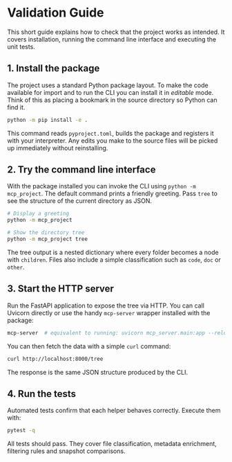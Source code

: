# Validation Guide

This short guide explains how to check that the project works as intended.
It covers installation, running the command line interface and executing the
unit tests.

## 1. Install the package

The project uses a standard Python package layout. To make the code available
for import and to run the CLI you can install it in *editable* mode. Think of
this as placing a bookmark in the source directory so Python can find it.

```bash
python -m pip install -e .
```

This command reads `pyproject.toml`, builds the package and registers it with
your interpreter. Any edits you make to the source files will be picked up
immediately without reinstalling.

## 2. Try the command line interface

With the package installed you can invoke the CLI using `python -m mcp_project`.
The default command prints a friendly greeting. Pass `tree` to see the
structure of the current directory as JSON.

```bash
# Display a greeting
python -m mcp_project

# Show the directory tree
python -m mcp_project tree
```

The tree output is a nested dictionary where every folder becomes a node with
`children`. Files also include a simple classification such as `code`, `doc` or
`other`.

## 3. Start the HTTP server

Run the FastAPI application to expose the tree via HTTP. You can call Uvicorn
directly or use the handy ``mcp-server`` wrapper installed with the package:

```bash
mcp-server  # equivalent to running: uvicorn mcp_server.main:app --reload
```

You can then fetch the data with a simple `curl` command:

```bash
curl http://localhost:8000/tree
```

The response is the same JSON structure produced by the CLI.

## 4. Run the tests

Automated tests confirm that each helper behaves correctly. Execute them with:

```bash
pytest -q
```

All tests should pass. They cover file classification, metadata enrichment,
filtering rules and snapshot comparisons.

